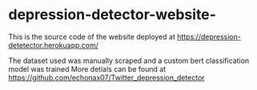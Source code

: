 # depression-detector-website-
This is the source code of the website deployed at  https://depression-detetector.herokuapp.com/

The dataset used was manually scraped and a custom bert classification model was trained
More detials can be found at https://github.com/echonax07/Twitter_depression_detector

